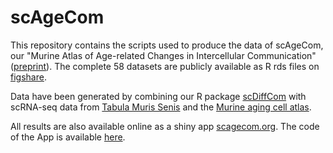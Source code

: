 # scAgeCom 

This repository contains the scripts used to produce the data of scAgeCom,
our "Murine Atlas of Age-related Changes in Intercellular Communication" 
([preprint](https://www.biorxiv.org/content/10.1101/2021.08.13.456238v1)). The
complete 58 datasets are publicly available as R rds files on
[figshare](http://doi.org/10.6084/m9.figshare.17074964).

Data have been generated by combining our R package
[scDiffCom](https://github.com/CyrilLagger/scDiffCom)
with scRNA-seq data from
[Tabula Muris Senis](https://tabula-muris-senis.ds.czbiohub.org/)
and the
[Murine aging cell atlas](https://mca.research.calicolabs.com/).

All results are also available online as a shiny app
[scagecom.org](https://scagecom.org/). The code of the App is available 
[here](https://github.com/CyrilLagger/scAgeComShiny).


